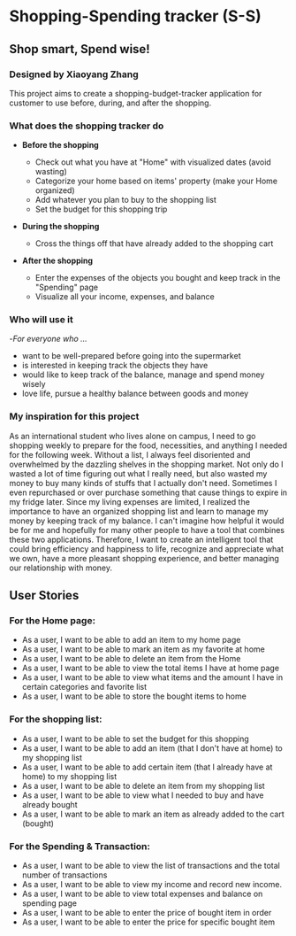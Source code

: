 # Shopping-Spending tracker (S-S)

## Shop smart, Spend wise!

### Designed by Xiaoyang Zhang 


This project aims to create a shopping-budget-tracker application for customer to use 
before, during, and after the shopping.

### What does the shopping tracker do
- **Before the shopping**
  - Check out what you have at "Home" with visualized dates (avoid wasting)
  - Categorize your home based on items' property (make your Home organized)
  - Add whatever you plan to buy to the shopping list
  - Set the budget for this shopping trip
  
- **During the shopping**
  - Cross the things off that have already added to the shopping cart
  
- **After the shopping**
  - Enter the expenses of the objects you bought and keep track in the "Spending" page
  - Visualize all your income, expenses, and balance

### Who will use it

-*For everyone who ...*
- want to be well-prepared before going into the supermarket
- is interested in keeping track the objects they have
- would like to keep track of the balance, manage and spend money wisely
- love life, pursue a healthy balance between goods and money

### My inspiration for this project

As an international student who lives alone on campus, I need to go shopping weekly to prepare for the food, necessities,
and anything I needed for the following week. Without a list, I always feel disoriented and overwhelmed by the dazzling 
shelves in the shopping market. Not only do I wasted a lot of time figuring out what I really need, but also wasted my 
money to buy many kinds of stuffs that I actually don't need. Sometimes I even repurchased or over purchase something 
that cause things to expire in my fridge later. Since my living expenses are limited, I realized the importance to have
an organized shopping list and learn to manage my money by keeping track of my balance. I can't imagine how helpful it 
would be for me and hopefully for many other people to have a tool that combines these two applications. Therefore, 
I want to create an intelligent tool that could bring efficiency and happiness to life, recognize and appreciate what we 
own, have a more pleasant shopping experience, and better managing our relationship with money.


## User Stories
### For the Home page:
- As a user, I want to be able to add an item to my home page
- As a user, I want to be able to mark an item as my favorite at home
- As a user, I want to be able to delete an item from the Home
- As a user, I want to be able to view the total items I have at home page
- As a user, I want to be able to view what items and the amount I have in certain categories and favorite list
- As a user, I want to be able to store the bought items to home

### For the shopping list:
- As a user, I want to be able to set the budget for this shopping
- As a user, I want to be able to add an item (that I don't have at home) to my shopping list
- As a user, I want to be able to add certain item (that I already have at home) to my shopping list
- As a user, I want to be able to delete an item from my shopping list
- As a user, I want to be able to view what I needed to buy and have already bought
- As a user, I want to be able to mark an item as already added to the cart (bought)

### For the Spending & Transaction:
- As a user, I want to be able to view the list of transactions and the total number of transactions
- As a user, I want to be able to view my income and record new income.
- As a user, I want to be able to view total expenses and balance on spending page
- As a user, I want to be able to enter the price of bought item in order
- As a user, I want to be able to enter the price for specific bought item